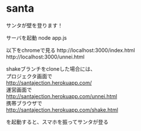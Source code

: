 santa
=====

サンタが壁を登ります！

サーバを起動
node app.js

以下をchromeで見る
http://localhost:3000/index.html
http://localhost:3000/unnei.html


shakeブランチをcloneした場合には、  
プロジェクタ画面で  
http://santajection.herokuapp.com/  
運営画面で  
http://santajection.herokuapp.com/unnei.html  
携帯ブラウザで  
http://santajection.herokuapp.com/shake.html

を起動すると、スマホを振ってサンタが登る

